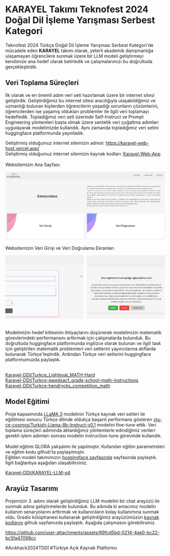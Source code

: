 # KARAYEL Takımı Teknofest 2024 Doğal Dil İşleme Yarışması Serbest Kategori

Teknofest 2024 Türkçe Doğal Dil İşleme Yarışması Serbest Kategori'de mücadele eden **KARAYEL** takımı olarak, yeterli akademik danışmanlığa ulaşamayan öğrencilere sunmak üzere bir LLM modeli geliştirmeyi kendimize ana hedef olarak belirledik ve çalışmalarımızı bu doğrultuda gerçekleştirdik.

## Veri Toplama Süreçleri

İlk olarak ve en önemli adım veri seti hazırlamak üzere bir internet sitesi geliştirdik. Geliştirdiğimiz bu internet sitesi aracılığıyla ulaşabildiğimiz ve uzmanlığı bulunan kişilerden öğrencilerin yaşadığı sorunların çözümlerini, öğrencilerden ise yaşamış oldukları problemler ile ilgili veri toplamayı hedefledik. Topladığımız veri seti üzerinde Self-Instruct ve Prompt Engineering yöntemleri başta olmak üzere sentetik veri çoğaltma adımları uygulayarak modelimizde kullandık. Aynı zamanda topladığımız veri setini huggingface platformunda yayınladık.

Geliştirmiş olduğumuz internet sitemizin adresi: https://karayel-web-host.vercel.app/<br>
Geliştirmiş olduğumuz internet sitemizin kaynak kodları: [Karayel-Web-App](https://github.com/karayel-ddi/Karayel-Web-App)
<br><br>
Websitemizin Ana Sayfası:

![Website Ana Sayfa](https://github.com/karayel-ddi/Teknofest_2024_ddi_serbest_kategori/blob/main/media/web-anasayfa.jpg)

Websitemizin Veri Girişi ve Veri Doğrulama Ekranları

<div style="display: flex; justify-content: space-between; align-items: flex-start;">
  <img src="https://github.com/karayel-ddi/Teknofest_2024_ddi_serbest_kategori/blob/main/media/web-verigiris.jpg" alt="Web Veri Girişi" style="width:49%; height:200px; object-fit: cover;"/>
  <img src="https://github.com/karayel-ddi/Teknofest_2024_ddi_serbest_kategori/blob/main/media/web-veridogrulama.jpg" alt="Web Veri Doğrulama" style="width:49%; height:200px; object-fit: cover;"/>
</div>
<br><br>  
Modelimizin hedef kitlesinin ihtiyaçlarını düşünerek modelimizin matematik görevlerindeki performansını arttırmak için çalışmalarda bulunduk. Bu doğrultuda huggingface platformunda ingilizce olarak bulunan ve ilgili task için geliştirilen matematik problemleri veri setlerini yayıncılarına atıflarda bulunarak Türkçe'leştirdik. Ardından Türkçe veri setlerini huggingface platformumuzda paylaştık.  <br><br>

[Karayel-DDI/Turkce_Lighteval_MATH-Hard](https://huggingface.co/datasets/Karayel-DDI/Turkce_Lighteval_MATH-Hard)<br>
[Karayel-DDI/Turkce-qwedsacf_grade-school-math-instructions](https://huggingface.co/datasets/Karayel-DDI/Turkce-qwedsacf_grade-school-math-instructions)<br>
[Karayel-DDI/Turkce-hendrycks_competition_math](https://huggingface.co/datasets/Karayel-DDI/Turkce-hendrycks_competition_math)

## Model Eğitimi

Proje kapsamında [LLaMA 3](https://huggingface.co/meta-llama/Meta-Llama-3-8B) modelinin Türkçe kaynak veri setleri ile eğitilmesi sonucu Türkçe dilinde oldukça başarılı performans gösteren [ytu-ce-cosmos/Turkish-Llama-8b-Instruct-v0.1](https://huggingface.co/ytu-ce-cosmos/Turkish-Llama-8b-Instruct-v0.1) modelini fine-tune ettik. Veri toplama süreçleri adımında aktardığımız yöntemlerle edindiğimiz verileri gerekli işlem adımları sonrası modelin instruction-tune görevinde kullandık.<br><br>
Model eğitimi QLORA yakşalımı ile yapılmıştır. Kullanılan eğitim parametreleri ve eğitim kodu github'ta paylaşılmıştır.\
Eğitilen modeli takımımızın [huggingface sayfasında](https://huggingface.co/Karayel-DDI) sayfasında paylaştık. İlgili bağlantıya aşağıdan ulaşabilirsiniz.<br>

[Karayel-DDI/KARAYEL-LLM-q4](https://huggingface.co/Karayel-DDI/KARAYEL-LLM-q4)

## Arayüz Tasarımı

Projemizin 3. adımı olarak geliştirdiğimiz LLM modelini bir chat arayüzü ile sunmak adına geliştirmelerde bulunduk. Bu adımda ki amacımız modelin kullanım senaryolarını arttırmak ve kullanıcıların kolay kullanımına sunmak oldu. Gradio kütüphanesi kullanarak geliştirdiğimiz arayüzümüzün [kaynak kodlarını](https://github.com/karayel-ddi/Teknofest_2024_ddi_serbest_kategori/blob/main/chat.py) github sayfamızda paylaştık. Aşağıda çalışmasını görebilirsiniz.

https://github.com/user-attachments/assets/69fcd5bd-0214-4ae0-bc22-bc5fa47098cc


  
#Acıkhack2024TDDİ  #Türkiye Açık Kaynak Platformu
